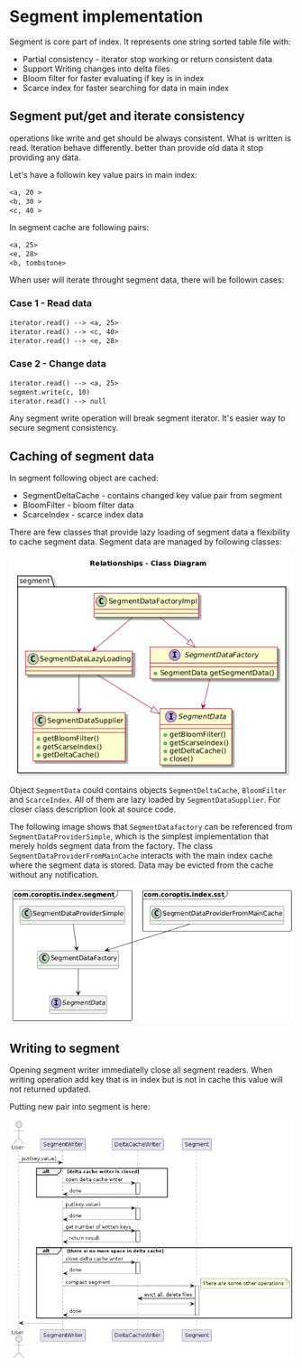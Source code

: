 # Segment implementation

Segment is core part of index. It represents one string sorted table file with:

* Partial consistency - iterator stop working or return consistent data
* Support Writing changes into delta files
* Bloom filter for faster evaluating if key is in index
* Scarce index for faster searching for data in main index

## Segment put/get and iterate consistency

operations like write and get should be always consistent. What is written is read. Iteration behave differently. better than provide old data it stop providing any data.

Let's have a followin key value pairs in main index:

```text
<a, 20 >
<b, 30 >
<c, 40 >
```

In segment cache are following pairs:

```text
<a, 25>
<e, 28>
<b, tombstone>
```

When user will iterate throught segment data, there will be followin cases:

### Case 1 - Read data

```text
iterator.read() --> <a, 25>
iterator.read() --> <c, 40>
iterator.read() --> <e, 28>
```

### Case 2 - Change data

```text
iterator.read() --> <a, 25>
segment.write(c, 10)
iterator.read() --> null
```

Any segment write operation will break segment iterator. It's easier way to secure segment consistency.  

## Caching of segment data

In segment following object are cached:

* SegmentDeltaCache - contains changed key value pair from segment
* BloomFilter - bloom filter data
* ScarceIndex - scarce index data

There are few classes that provide lazy loading of segment data a flexibility to cache segment data. Segment data are managed by following classes: 

![Sequence of call when cached data are required](../images/segment-cache-class1.png)

Object `SegmentData` could contains objects `SegmentDeltaCache`, `BloomFilter` and `ScarceIndex`. All of them are lazy loaded by `SegmentDataSupplier`. For closer class description look at source code.


The following image shows that `SegmentDatafactory` can be referenced from `SegmentDataProviderSimple`, which is the simplest implementation that merely holds segment data from the factory. The class `SegmentDataProviderFromMainCache` interacts with the main index cache where the segment data is stored. Data may be evicted from the cache without any notification.

![Cache related object relations](../images/segment-cache-class2.png)

## Writing to segment

Opening segment writer immediatelly close all segment readers. When writing operation add key that is in index but is not in cache this value will not returned updated. 

Putting new pair into segment is here:

![Segment writing sequence diagram](../images/segment-writing-seq.png)

